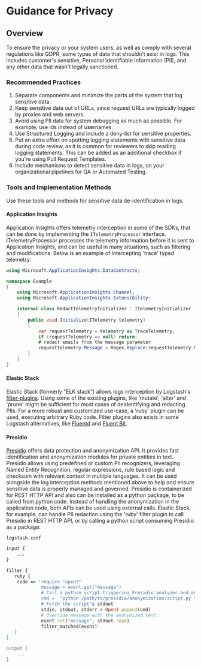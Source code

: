 # Guidance for Privacy

## Overview

To ensure the privacy or your system users, as well as comply with several regulations like GDPR, some types of data that shouldn’t exist in logs.
This includes customer's sensitive, Personal Identifiable Information (PII), and any other data that wasn't legally sanctioned.

### Recommended Practices

1. Separate components and minimize the parts of the system that log sensitive data.
2. Keep sensitive data out of URLs, since request URLs are typically logged by proxies and web servers.
3. Avoid using PII data for system debugging as much as possible. For example, use ids instead of usernames.
4. Use Structured Logging and include a deny-list for sensitive properties.
5. Put an extra effort on spotting logging statements with sensitive data during code review, as it is common for reviewers to skip reading logging statements. This can be added as an additional checkbox if you're using Pull Request Templates.
6. Include mechanisms to detect sensitive data in logs, on your organizational pipelines for QA or Automated Testing.

### Tools and Implementation Methods

Use these tools and methods for sensitive data de-identification in logs.

#### Application Insights

Application Insights offers telemetry interception in some of the SDKs, that can be done by implementing the `ITelemetryProcessor` interface.
ITelemetryProcessor processes the telemetry information before it is sent to Application Insights, and can be useful in many situations, such as filtering and modifications. Below is an example of intercepting 'trace' typed telemetry:

```csharp
using Microsoft.ApplicationInsights.DataContracts;

namespace Example
{
    using Microsoft.ApplicationInsights.Channel;
    using Microsoft.ApplicationInsights.Extensibility;

    internal class RedactTelemetryInitializer : ITelemetryInitializer
    {
        public void Initialize(ITelemetry telemetry)
        {
            var requestTelemetry = telemetry as TraceTelemetry;
            if (requestTelemetry == null) return;
            # redact emails from the message parameter
            requestTelemetry.Message = Regex.Replace(requestTelemetry.Message, @"[^@\s]+@[^@\s]+\.[^@\s]+", "[email removed]");
        }
    }
}
```

#### Elastic Stack

Elastic Stack (formerly "ELK stack") allows logs interception by Logstash's [filter-plugins](https://www.elastic.co/guide/en/logstash/current/filter-plugins.html).
Using some of the existing plugins, like 'mutate', 'alter' and 'prune' might be sufficient for most cases of deidentifying and redacting PIIs.
For a more robust and customized use-case, a 'ruby' plugin can be used, executing arbitrary Ruby code.
Filter plugins also exists in some Logstash alternatives, like [Fluentd](https://docs.fluentd.org/filter) and [Fluent Bit](https://docs.fluentbit.io/manual/pipeline/filters).

#### Presidio

[Presidio](https://github.com/microsoft/presidio) offers data protection and anonymization API. It provides fast identification and anonymization modules for private entities in text.
Presidio allows using predefined or custom PII recognizers, leveraging Named Entity Recognition, regular expressions, rule based logic and checksum with relevant context in multiple languages.
It can be used alongside the log interception methods mentioned above to help and ensure sensitive data is properly managed and governed. 
Presidio is containerized for REST HTTP API and also can be installed as a python package, to be called from python code.
Instead of handling the anonymization in the application code, both APIs can be used using external calls.
Elastic Stack, for example, can handle PII redaction using the 'ruby' filter plugin to call Presidio in REST HTTP API, or by calling a python script consuming Presidio as a package:

`logstash.conf`

```ruby
input {
    ...
}

filter {
   ruby {
    code => 'require "open3"
             message = event.get("message")
             # Call a python script triggering Presidio analyzer and anonymizer, and printing the result.
             cmd =  "python /path/to/presidio/anonymization/script.py \"#{message}\""
             # Fetch the script's stdout
             stdin, stdout, stderr = Open3.popen3(cmd)
             # Override message with the anonymized text.
             event.set("message", stdout.read)
             filter_matched(event)'
   }
}

output {
    ...
}
```
